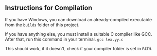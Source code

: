 ## Instructions for Compilation
If you have Windows, you can download an already-compiled executable from the `builds` folder of this project.

If you have anything else, you must install a suitable C compiler like GCC.
After that, run this command in your terminal.
`gcc lex.yy.c`

This should work, if it doesn't, check if your compiler folder is set in `PATH`.
